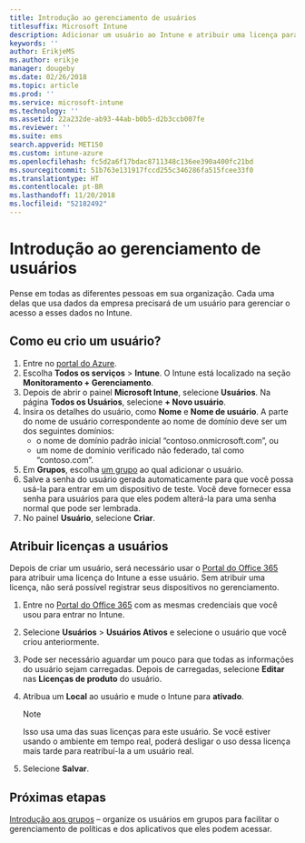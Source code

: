 ```yaml
---
title: Introdução ao gerenciamento de usuários
titlesuffix: Microsoft Intune
description: Adicionar um usuário ao Intune e atribuir uma licença para que ele acesse recursos da empresa em dispositivos móveis.
keywords: ''
author: ErikjeMS
ms.author: erikje
manager: dougeby
ms.date: 02/26/2018
ms.topic: article
ms.prod: ''
ms.service: microsoft-intune
ms.technology: ''
ms.assetid: 22a232de-ab93-44ab-b0b5-d2b3ccb007fe
ms.reviewer: ''
ms.suite: ems
search.appverid: MET150
ms.custom: intune-azure
ms.openlocfilehash: fc5d2a6f17bdac8711348c136ee390a400fc21bd
ms.sourcegitcommit: 51b763e131917fccd255c346286fa515fcee33f0
ms.translationtype: HT
ms.contentlocale: pt-BR
ms.lasthandoff: 11/20/2018
ms.locfileid: "52182492"
---
```

# <a name="get-started-managing-users"></a>Introdução ao gerenciamento de usuários

Pense em todas as diferentes pessoas em sua organização. Cada uma delas que usa dados da empresa precisará de um usuário para gerenciar o acesso a esses dados no Intune.

## <a name="how-do-i-create-a-user"></a>Como eu crio um usuário?

1. Entre no [portal do Azure](https://portal.azure.com).
2. Escolha **Todos os serviços** > **Intune**. O Intune está localizado na seção **Monitoramento + Gerenciamento**.
3. Depois de abrir o painel **Microsoft Intune**, selecione **Usuários**. Na página **Todos os Usuários**, selecione **+ Novo usuário**.
4. Insira os detalhes do usuário, como **Nome** e **Nome de usuário**. A parte do nome de usuário correspondente ao nome de domínio deve ser um dos seguintes domínios:
    - o nome de domínio padrão inicial “contoso.onmicrosoft.com”, ou
    - um nome de domínio verificado não federado, tal como “contoso.com”.
5. Em **Grupos**, escolha [um grupo](get-started-groups.md) ao qual adicionar o usuário.
6. Salve a senha do usuário gerada automaticamente para que você possa usá-la para entrar em um dispositivo de teste. Você deve fornecer essa senha para usuários para que eles podem alterá-la para uma senha normal que pode ser lembrada.
7. No painel **Usuário**, selecione **Criar**.

## <a name="assigning-licenses-to-users"></a>Atribuir licenças a usuários

Depois de criar um usuário, será necessário usar o [Portal do Office 365](http://go.microsoft.com/fwlink/p/?LinkId=698854) para atribuir uma licença do Intune a esse usuário. Sem atribuir uma licença, não será possível registrar seus dispositivos no gerenciamento.

1. Entre no [Portal do Office 365](http://go.microsoft.com/fwlink/p/?LinkId=698854) com as mesmas credenciais que você usou para entrar no Intune.
2. Selecione **Usuários** > **Usuários Ativos** e selecione o usuário que você criou anteriormente.
3. Pode ser necessário aguardar um pouco para que todas as informações do usuário sejam carregadas. Depois de carregadas, selecione **Editar** nas **Licenças de produto** do usuário.
4. Atribua um **Local** ao usuário e mude o Intune para **ativado**.

   > [!NOTE]
   > Isso usa uma das suas licenças para este usuário. Se você estiver usando o ambiente em tempo real, poderá desligar o uso dessa licença mais tarde para reatribuí-la a um usuário real.

5. Selecione **Salvar**.

## <a name="next-steps"></a>Próximas etapas

[Introdução aos grupos](get-started-groups.md) – organize os usuários em grupos para facilitar o gerenciamento de políticas e dos aplicativos que eles podem acessar.
